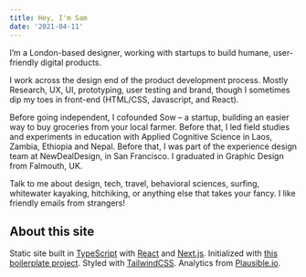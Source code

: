```yaml
---
title: Hey, I'm Sam
date: '2021-04-11'
---
```


I’m a London-based designer, working with startups to build humane, user-friendly digital products.

I work across the design end of the product development process. Mostly Research, UX, UI, prototyping, user testing and brand, though I sometimes dip my toes in front-end (HTML/CSS, Javascript, and React).

Before going independent, I cofounded Sow – a startup, building an easier way to buy groceries from your local farmer. Before that, I led field studies and experiments in education with Applied Cognitive Science in Laos, Zambia, Ethiopia and Nepal. Before that, I was part of the experience design team at NewDealDesign, in San Francisco. I graduated in Graphic Design from Falmouth, UK.

Talk to me about design, tech, travel, behavioral sciences, surfing, whitewater kayaking, hitchiking, or anything else that takes your fancy. I like friendly emails from strangers!

## About this site

Static site built in [TypeScript](https://www.typescriptlang.org) with [React](https://reactjs.org) and [Next.js](https://nextjs.org). Initialized with [this boilerplate project](https://creativedesignsguru.com/demo/Nextjs-Boilerplate/). Styled with [TailwindCSS](https://tailwindcss.com). Analytics from [Plausible.io](https://plausible.io/samstephenson.com).
